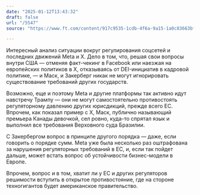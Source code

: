 ```yaml
---
date: "2025-01-12T13:43:32"
draft: false
url: "/5547"
source: "https://www.ft.com/content/917c9535-1cdb-4f6a-9a15-1a0c83663bfd"

---
```


Интересный анализ ситуации вокруг регулирования соцсетей и последних движений Meta и X. Дело в том, что, решая свои вопросы внутри США — отменяя факт-чекинг в Facebook или наезжая на европейских политиков в X, отказываясь от DEI-инициатив в кадровой политике, — и Маск, и Закерберг никак не могут игнорировать существование требований других государств.

Возможно, еще и поэтому Meta и другие платформы так активно идут навстречу Трампу — они не могут самостоятельно противостоять регуляторному давлению других юрисдикций, прежде всего ЕС. Впрочем, как показал пример с X, Маск, публично называющий премьера Канады девочкой, сел ровно, куда-то спрятал язык и выполнил все требования Верховного суда Бразилии. 

С Закербергом вопрос в принципе другого порядка — даже, если говорить о порядке сумм. Meta уже была несколько раз оштрафована за нарушения регуляторных требований в ЕС, и, если так пойдет дальше, может встать вопрос об устойчивости бизнес-модели в Европе. 

Впрочем, вопрос и в том, хватит ли у ЕС и других регуляторов решимости вступить в открытое противостояние, где на стороне техногигантов будет американское правительство.
